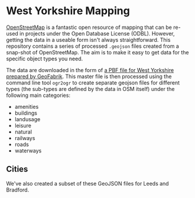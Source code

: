 # West Yorkshire Mapping

[OpenStreetMap](http://www.openstreetmap.org/) is a fantastic open resource of mapping that can be re-used in projects under the Open Database License (ODBL). However, getting the data in a useable form isn't always straightforward. This repository contains a series of processed `.geojson` files created from a snap-shot of OpenStreetMap. The aim is to make it easy to get data for the specific object types you need.

The data are downloaded in the form of [a PBF file for West Yorkshire](http://download.geofabrik.de/europe/great-britain/england/west-yorkshire-latest.osm.pbf) [prepared by GeoFabrik](http://download.geofabrik.de/europe/great-britain/england/west-yorkshire.html). This master file is then processed using the command line tool `ogr2ogr` to create separate geojson files for different types (the sub-types are defined by the data in OSM itself) under the following main categories:

  * amenities
  * buildings
  * landusage
  * leisure
  * natural
  * railways
  * roads
  * waterways

## Cities

We've also created a subset of these GeoJSON files for Leeds and Bradford.
